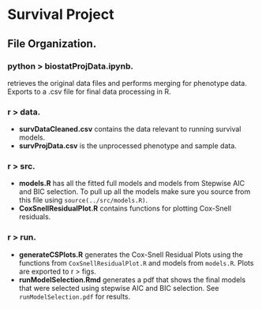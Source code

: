 # Survival Project  

## File Organization. 

### python > biostatProjData.ipynb. 
retrieves the original data files and performs merging for phenotype data. Exports to a .csv file for final data processing in R.  

### r > data. 
- **survDataCleaned.csv** contains the data relevant to running survival models.  
- **survProjData.csv** is the unprocessed phenotype and sample data. 

### r > src. 
- **models.R** has all the fitted full models and models from Stepwise AIC and BIC selection. To pull up all the models make sure you source from this file using `source(../src/models.R)`. 
- **CoxSnellResidualPlot.R** contains functions for plotting Cox-Snell residuals. 

### r > run.  
- **generateCSPlots.R** generates the Cox-Snell Residual Plots using the functions from `CoxSnellResidualPlot.R` and models from `models.R`. Plots are exported to r > figs. 
- **runModelSelection.Rmd** generates a pdf that shows the final models that were selected using stepwise AIC and BIC selection. See `runModelSelection.pdf` for results.  


